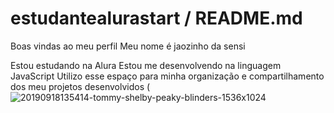 # estudantealurastart / README.md
Boas vindas ao meu perfil 
Meu nome é jaozinho da sensi

Estou estudando na Alura
Estou me desenvolvendo na linguagem JavaScript
Utilizo esse espaço para minha organização e compartilhamento dos meu projetos desenvolvidos
(![20190918135414-tommy-shelby-peaky-blinders-1536x1024](https://github.com/jaozinhoDaSensiIgnorante/estudantealurastart/assets/169501361/8a7f9d47-97d4-4354-9e2d-6db7c6b4751f)

